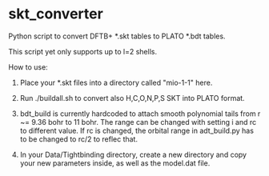 # skt_converter
Python script to convert DFTB+ *.skt tables to PLATO *.bdt tables.

This script yet only supports up to l=2 shells.

How to use:
1. Place your *.skt files into a directory called "mio-1-1" here.

2. Run ./buildall.sh to convert also H,C,O,N,P,S SKT into PLATO format.

3. bdt_build is currently hardcoded to attach smooth polynomial tails
   from r ~= 9.36 bohr to 11 bohr. The range can be changed with 
   setting i and rc to different value. If rc is changed, the orbital
   range in adt_build.py has to be changed to rc/2 to reflec that.

4. In your Data/Tightbinding directory, create a new directory and
   copy your new parameters inside, as well as the model.dat file.

